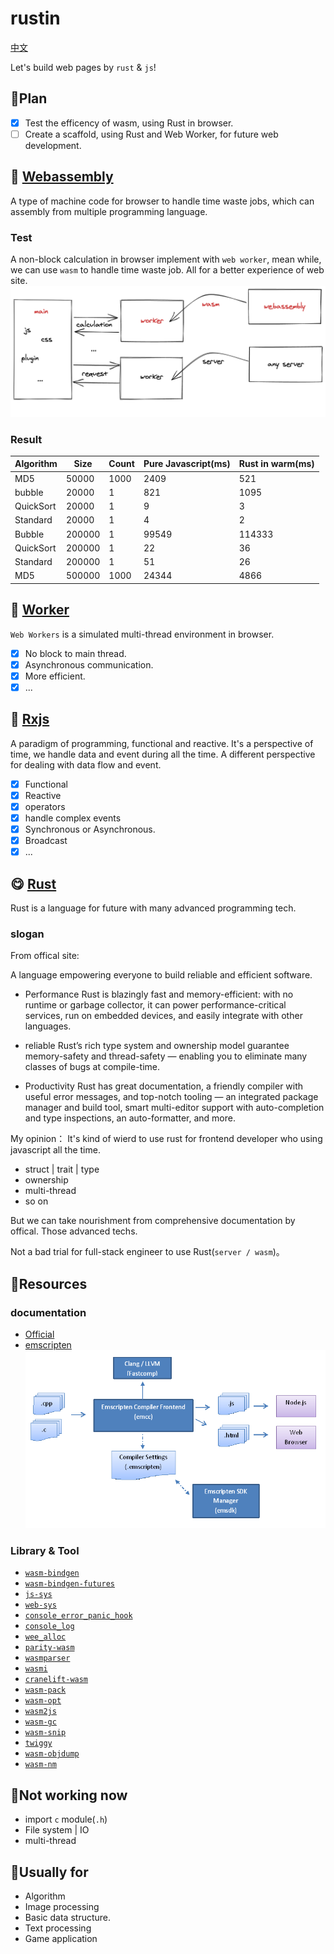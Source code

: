 # rustin

[中文](./README_ZH.md)

Let's build web pages by `rust` & `js`!

## 📎Plan

- [x] Test the efficency of wasm, using Rust in browser.
- [ ] Create a scaffold, using Rust and Web Worker, for future web development.

## 🚀 [Webassembly](https://webassembly.github.io/spec/core/)
A type of machine code for browser to handle time waste jobs, which can assembly from multiple programming language.

### Test
A non-block calculation in browser implement with `web worker`, mean while, we can use `wasm` to handle time waste job.
All for a better experience of web site.
![design](./img/framework.png)

### Result

| Algorithm | Size   | Count | Pure Javascript(ms) | Rust in warm(ms) |
| --------- | ------ | ----- | ------------------- | ---------------- |
| MD5       | 50000  | 1000  | 2409                | 521              |
| bubble    | 20000  | 1     | 821                 | 1095             |
| QuickSort | 20000  | 1     | 9                   | 3                |
| Standard  | 20000  | 1     | 4                   | 2                |
| Bubble    | 200000 | 1     | 99549               | 114333           |
| QuickSort | 200000 | 1     | 22                  | 36               |
| Standard  | 200000 | 1     | 51                  | 26               |
| MD5       | 500000 | 1000  | 24344               | 4866             |



## 🧵 [Worker](https://developer.mozilla.org/en-US/docs/Web/API/Web_Workers_API/Using_web_workers)
`Web Workers` is a simulated multi-thread environment in browser.

- [x] No block to main thread.
- [x] Asynchronous communication.
- [x] More efficient.
- [x] ...

## 🐂 [Rxjs](https://github.com/ReactiveX/RxJS)

A paradigm of programming, functional and reactive. It's a perspective of time, we handle data and event during all the time.
A different perspective for dealing with data flow and event.

- [x] Functional
- [x] Reactive
- [x] operators
- [x] handle complex events
- [x] Synchronous or Asynchronous.
- [x] Broadcast
- [x] ...

## 😋 [Rust](https://www.rust-lang.org/)

Rust is a language for future with many advanced programming tech.

### slogan

From offical site:

A language empowering everyone to build reliable and efficient software.

- Performance
  Rust is blazingly fast and memory-efficient: with no runtime or garbage collector, it can power performance-critical services, run on embedded devices, and easily integrate with other languages.

- reliable
  Rust’s rich type system and ownership model guarantee memory-safety and thread-safety — enabling you to eliminate many classes of bugs at compile-time.

- Productivity
  Rust has great documentation, a friendly compiler with useful error messages, and top-notch tooling — an integrated package manager and build tool, smart multi-editor support with auto-completion and type inspections, an auto-formatter, and more.

My opinion：
  It's kind of wierd to use rust for frontend developer who using javascript all the time.
  - struct | trait | type
  - ownership
  - multi-thread
  - so on

  But we can take nourishment from comprehensive documentation by offical. Those advanced techs.

  Not a bad trial for full-stack engineer to use Rust(`server / wasm`)。

## 📖Resources

### documentation
- [Official](https://www.rust-lang.org/zh-CN/)
- [emscripten](https://emscripten.org/)
  ![](./img/EmscriptenToolchain.png)

### Library & Tool
- [`wasm-bindgen`](https://crates.io/crates/wasm-bindgen)
- [`wasm-bindgen-futures`](https://crates.io/crates/wasm-bindgen-futures)
- [`js-sys`](https://crates.io/crates/js-sys)
- [`web-sys`](https://crates.io/crates/web-sys)
- [`console_error_panic_hook`](https://crates.io/crates/console_error_panic_hook)
- [`console_log`](https://crates.io/crates/console_log)
- [`wee_alloc`](https://crates.io/crates/wee_alloc)
- [`parity-wasm`](https://crates.io/crates/parity-wasm)
- [`wasmparser`](https://crates.io/crates/wasmparser)
- [`wasmi`](https://crates.io/crates/wasmi)
- [`cranelift-wasm`](https://crates.io/crates/cranelift-wasm)
- [`wasm-pack`](https://github.com/rustwasm/wasm-pack)
- [`wasm-opt`](https://github.com/WebAssembly/binaryen)
- [`wasm2js`](https://github.com/WebAssembly/binaryen)
- [`wasm-gc`](https://github.com/alexcrichton/wasm-gc)
- [`wasm-snip`](https://github.com/rustwasm/wasm-snip)
- [`twiggy`](https://github.com/rustwasm/twiggy)
- [`wasm-objdump`](https://github.com/WebAssembly/wabt)
- [`wasm-nm`](https://github.com/fitzgen/wasm-nm)

## 🌚Not working now

- import `c` module(`.h`)
- File system | IO
- multi-thread

## 🌝Usually for

- Algorithm
- Image processing
- Basic data structure.
- Text processing
- Game application
